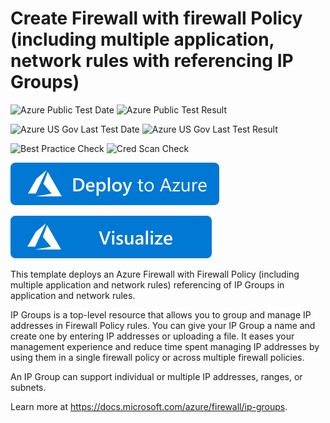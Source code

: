 # Create Firewall with firewall Policy (including multiple application, network rules with referencing IP Groups)

![Azure Public Test Date](https://azurequickstartsservice.blob.core.windows.net/badges/quickstarts/microsoft.network/azurefirewall-create-with-firewallpolicy-apprule-netrule-ipgroups/PublicLastTestDate.svg)
![Azure Public Test Result](https://azurequickstartsservice.blob.core.windows.net/badges/quickstarts/microsoft.network/azurefirewall-create-with-firewallpolicy-apprule-netrule-ipgroups/PublicDeployment.svg)

![Azure US Gov Last Test Date](https://azurequickstartsservice.blob.core.windows.net/badges/quickstarts/microsoft.network/azurefirewall-create-with-firewallpolicy-apprule-netrule-ipgroups/FairfaxLastTestDate.svg)
![Azure US Gov Last Test Result](https://azurequickstartsservice.blob.core.windows.net/badges/quickstarts/microsoft.network/azurefirewall-create-with-firewallpolicy-apprule-netrule-ipgroups/FairfaxDeployment.svg)

![Best Practice Check](https://azurequickstartsservice.blob.core.windows.net/badges/quickstarts/microsoft.network/azurefirewall-create-with-firewallpolicy-apprule-netrule-ipgroups/BestPracticeResult.svg)
![Cred Scan Check](https://azurequickstartsservice.blob.core.windows.net/badges/quickstarts/microsoft.network/azurefirewall-create-with-firewallpolicy-apprule-netrule-ipgroups/CredScanResult.svg)

[![Deploy To Azure](https://raw.githubusercontent.com/Azure/azure-quickstart-templates/master/1-CONTRIBUTION-GUIDE/images/deploytoazure.svg?sanitize=true)](https://portal.azure.com/#create/Microsoft.Template/uri/https%3A%2F%2Fraw.githubusercontent.com%2FAzure%2Fazure-quickstart-templates%2Fmaster%2Fquickstarts%2Fmicrosoft.network%2Fazurefirewall-create-with-firewallpolicy-apprule-netrule-ipgroups%2Fazuredeploy.json)

[![Visualize](https://raw.githubusercontent.com/Azure/azure-quickstart-templates/master/1-CONTRIBUTION-GUIDE/images/visualizebutton.svg?sanitize=true)](http://armviz.io/#/?load=https%3A%2F%2Fraw.githubusercontent.com%2FAzure%2Fazure-quickstart-templates%2Fmaster%2Fquickstarts%2Fmicrosoft.network%2Fazurefirewall-create-with-firewallpolicy-apprule-netrule-ipgroups%2Fazuredeploy.json)


This template deploys an Azure Firewall with Firewall Policy (including multiple application and network rules) referencing of IP Groups in application and network rules.

IP Groups is a top-level resource that allows you to group and manage IP addresses in Firewall Policy rules. You can give your IP Group a name and create one by entering IP addresses or uploading a file. It eases your management experience and reduce time spent managing IP addresses by using them in a single firewall policy or across multiple firewall policies.

An IP Group can support individual or multiple IP addresses, ranges, or subnets.

Learn more at https://docs.microsoft.com/azure/firewall/ip-groups.
